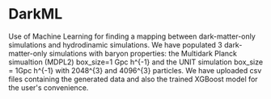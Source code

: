 # DarkML
Use of Machine Learning for finding a mapping between dark-matter-only simulations and hydrodinamic simulations. We have populated 3 dark-matter-only simulations with baryon properties: the Multidark Planck simualtion (MDPL2)  box_size=1 Gpc h^{-1} and the UNIT simulation box_size = 1Gpc h^{-1} with 2048^{3} and 4096^{3} particles. We have uploaded csv files containing the generated data and also the trained XGBoost model for the user's convenience. 

